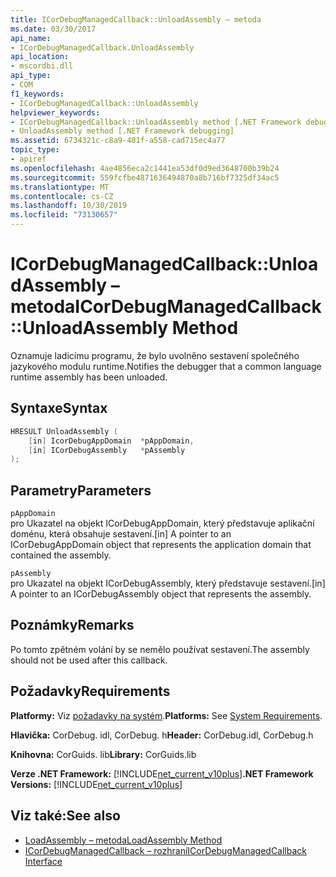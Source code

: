 ```yaml
---
title: ICorDebugManagedCallback::UnloadAssembly – metoda
ms.date: 03/30/2017
api_name:
- ICorDebugManagedCallback.UnloadAssembly
api_location:
- mscordbi.dll
api_type:
- COM
f1_keywords:
- ICorDebugManagedCallback::UnloadAssembly
helpviewer_keywords:
- ICorDebugManagedCallback::UnloadAssembly method [.NET Framework debugging]
- UnloadAssembly method [.NET Framework debugging]
ms.assetid: 6734321c-c8a9-401f-a558-cad715ec4a77
topic_type:
- apiref
ms.openlocfilehash: 4ae4856eca2c1441ea53df0d9ed3648700b39b24
ms.sourcegitcommit: 559fcfbe4871636494870a8b716bf7325df34ac5
ms.translationtype: MT
ms.contentlocale: cs-CZ
ms.lasthandoff: 10/30/2019
ms.locfileid: "73130657"
---
```

# <a name="icordebugmanagedcallbackunloadassembly-method"></a><span data-ttu-id="0b82c-102">ICorDebugManagedCallback::UnloadAssembly – metoda</span><span class="sxs-lookup"><span data-stu-id="0b82c-102">ICorDebugManagedCallback::UnloadAssembly Method</span></span>
<span data-ttu-id="0b82c-103">Oznamuje ladicímu programu, že bylo uvolněno sestavení společného jazykového modulu runtime.</span><span class="sxs-lookup"><span data-stu-id="0b82c-103">Notifies the debugger that a common language runtime assembly has been unloaded.</span></span>  
  
## <a name="syntax"></a><span data-ttu-id="0b82c-104">Syntaxe</span><span class="sxs-lookup"><span data-stu-id="0b82c-104">Syntax</span></span>  
  
```cpp  
HRESULT UnloadAssembly (  
    [in] IcorDebugAppDomain  *pAppDomain,  
    [in] ICorDebugAssembly   *pAssembly  
);  
```  
  
## <a name="parameters"></a><span data-ttu-id="0b82c-105">Parametry</span><span class="sxs-lookup"><span data-stu-id="0b82c-105">Parameters</span></span>  
 `pAppDomain`  
 <span data-ttu-id="0b82c-106">pro Ukazatel na objekt ICorDebugAppDomain, který představuje aplikační doménu, která obsahuje sestavení.</span><span class="sxs-lookup"><span data-stu-id="0b82c-106">[in] A pointer to an ICorDebugAppDomain object that represents the application domain that contained the assembly.</span></span>  
  
 `pAssembly`  
 <span data-ttu-id="0b82c-107">pro Ukazatel na objekt ICorDebugAssembly, který představuje sestavení.</span><span class="sxs-lookup"><span data-stu-id="0b82c-107">[in] A pointer to an ICorDebugAssembly object that represents the assembly.</span></span>  
  
## <a name="remarks"></a><span data-ttu-id="0b82c-108">Poznámky</span><span class="sxs-lookup"><span data-stu-id="0b82c-108">Remarks</span></span>  
 <span data-ttu-id="0b82c-109">Po tomto zpětném volání by se nemělo používat sestavení.</span><span class="sxs-lookup"><span data-stu-id="0b82c-109">The assembly should not be used after this callback.</span></span>  
  
## <a name="requirements"></a><span data-ttu-id="0b82c-110">Požadavky</span><span class="sxs-lookup"><span data-stu-id="0b82c-110">Requirements</span></span>  
 <span data-ttu-id="0b82c-111">**Platformy:** Viz [požadavky na systém](../../../../docs/framework/get-started/system-requirements.md).</span><span class="sxs-lookup"><span data-stu-id="0b82c-111">**Platforms:** See [System Requirements](../../../../docs/framework/get-started/system-requirements.md).</span></span>  
  
 <span data-ttu-id="0b82c-112">**Hlavička:** CorDebug. idl, CorDebug. h</span><span class="sxs-lookup"><span data-stu-id="0b82c-112">**Header:** CorDebug.idl, CorDebug.h</span></span>  
  
 <span data-ttu-id="0b82c-113">**Knihovna:** CorGuids. lib</span><span class="sxs-lookup"><span data-stu-id="0b82c-113">**Library:** CorGuids.lib</span></span>  
  
 <span data-ttu-id="0b82c-114">**Verze .NET Framework:** [!INCLUDE[net_current_v10plus](../../../../includes/net-current-v10plus-md.md)]</span><span class="sxs-lookup"><span data-stu-id="0b82c-114">**.NET Framework Versions:** [!INCLUDE[net_current_v10plus](../../../../includes/net-current-v10plus-md.md)]</span></span>  
  
## <a name="see-also"></a><span data-ttu-id="0b82c-115">Viz také:</span><span class="sxs-lookup"><span data-stu-id="0b82c-115">See also</span></span>

- [<span data-ttu-id="0b82c-116">LoadAssembly – metoda</span><span class="sxs-lookup"><span data-stu-id="0b82c-116">LoadAssembly Method</span></span>](../../../../docs/framework/unmanaged-api/debugging/icordebugmanagedcallback-loadassembly-method.md)
- [<span data-ttu-id="0b82c-117">ICorDebugManagedCallback – rozhraní</span><span class="sxs-lookup"><span data-stu-id="0b82c-117">ICorDebugManagedCallback Interface</span></span>](../../../../docs/framework/unmanaged-api/debugging/icordebugmanagedcallback-interface.md)
